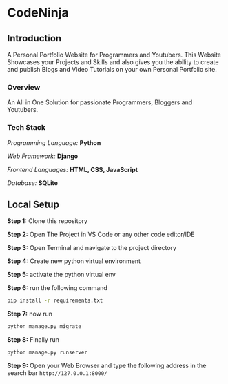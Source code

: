 # CodeNinja

## Introduction
A Personal Portfolio Website for Programmers and Youtubers.
This Website Showcases your Projects and Skills and also gives you the ability to create and publish Blogs and Video Tutorials on your own Personal Portfolio site.


### Overview 
An All in One Solution for passionate Programmers, Bloggers and Youtubers.

### Tech Stack
*Programming Language:* **Python**

*Web Framework:* **Django**

*Frontend Languages:* **HTML, CSS, JavaScript**

*Database:* **SQLite**

## Local Setup

**Step 1:** Clone this repository

**Step 2:** Open The Project in VS Code or any other code editor/IDE

**Step 3:** Open Terminal and navigate to the project directory

**Step 4:** Create new python virtual environment

**Step 5:** activate the python virtual env

**Step 6:** run the following command

```bash
pip install -r requirements.txt
```

**Step 7:** now run

```bash
python manage.py migrate
```

**Step 8:** Finally run

```bash
python manage.py runserver
```

**Step 9:** Open your Web Browser and type the following address in the search bar
`http://127.0.0.1:8000/`
